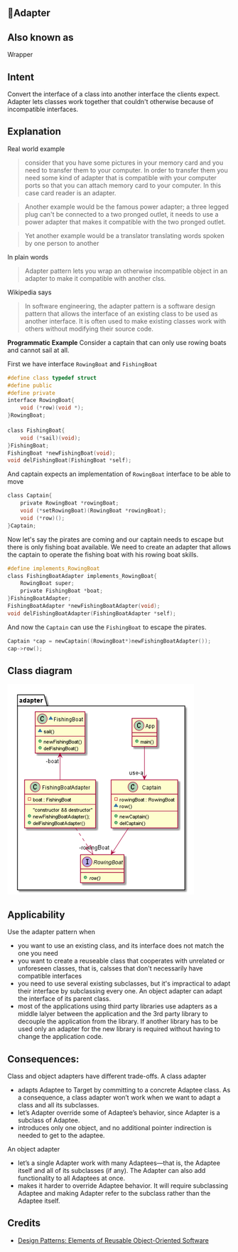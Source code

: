 🔌Adapter
-----------
## Also known as
Wrapper

## Intent
Convert the interface of a class into another interface the clients expect.
Adapter lets classes work together that couldn't otherwise 
because of incompatible interfaces.

## Explanation

Real world example

> consider that you have some pictures in your memory card and
> you need to transfer them to your computer. In order to transfer 
> them you need some kind of adapter that is compatible with your 
> computer ports so that you can attach memory card to your computer.
> In this case card reader is an adapter.

> Another example would be the famous power adapter; a three legged plug
> can't be connected to a two pronged outlet, it needs to use a power 
> adapter that makes it compatible with the two pronged outlet.

> Yet another example would be a translator translating words spoken by 
> one person to another 

In plain words

> Adapter pattern lets you wrap an otherwise incompatible object in 
> an adapter to make it compatible with another clss.

Wikipedia says

> In software engineering, the adapter pattern is a software design pattern
> that allows the interface of an existing class to be used as another interface.
> It is often used to make existing classes work with others without 
> modifying their source code.

**Programmatic Example**
Consider a captain that can only use rowing boats and cannot sail at all.

First we have interface `RowingBoat` and `FishingBoat`
```c
#define class typedef struct
#define public
#define private
interface RowingBoat{
    void (*row)(void *);
}RowingBoat;

class FishingBoat{
    void (*sail)(void);
}FishingBoat;
FishingBoat *newFishingBoat(void);
void delFishingBoat(FishingBoat *self);
```
And captain expects an implementation of `RowingBoat` interface to be able to move
```c
class Captain{
    private RowingBoat *rowingBoat;
    void (*setRowingBoat)(RowingBoat *rowingBoat);
    void (*row)();
}Captain;
```  

Now let's say the pirates are coming and our captain needs to escape
but there is only fishing boat available. We need to create an adapter
that allows the captain to operate the fishing boat with his rowing boat skills.

```c
#define implements_RowingBoat
class FishingBoatAdapter implements_RowingBoat{
    RowingBoat super;
    private FishingBoat *boat;
}FishingBoatAdapter;
FishingBoatAdapter *newFishingBoatAdapter(void);
void delFishingBoatAdapter(FishingBoatAdapter *self);
```
And now the `Captain` can use the `FishingBoat` to escape the pirates.

```c
Captain *cap = newCaptain((RowingBoat*)newFishingBoatAdapter());
cap->row();
```
## Class diagram
![alt text](Adapter.png "Adapter class diagram")

## Applicability
Use the adapter pattern when
* you want to use an existing class, and its interface does not match the one
you need 
* you want to create a reuseable class that cooperates with unrelated or unforeseen
classes, that is, calsses that don't necessarily have compatible interfaces
* you need to use several existing subclasses, but it's impractical to adapt 
their interface by subclassing every one. An object adapter can adapt the interface
of its parent class.
* most of the applications using third party libraries use adapters as a middle lalyer
between the application and the 3rd party library to decouple the application from the 
library. If another library has to be used only an adapter for the new library is required
without having to change the application code.

## Consequences:
Class and object adapters have different trade-offs. A class adapter

*	adapts Adaptee to Target by committing to a concrete Adaptee class. As a consequence, a class adapter won’t work when we want to adapt a class and all its subclasses.
*	let’s Adapter override some of Adaptee’s behavior, since Adapter is a subclass of Adaptee.
*	introduces only one object, and no additional pointer indirection is needed to get to the adaptee.

An object adapter	

*	let’s a single Adapter work with many Adaptees—that is, the Adaptee itself and all of its subclasses (if any). The Adapter can also add functionality to all Adaptees at once.
*	makes it harder to override Adaptee behavior. It will require subclassing Adaptee and making Adapter refer to the subclass rather than the Adaptee itself.

## Credits

* [Design Patterns: Elements of Reusable Object-Oriented Software](http://www.amazon.com/Design-Patterns-Elements-Reusable-Object-Oriented/dp/0201633612)
